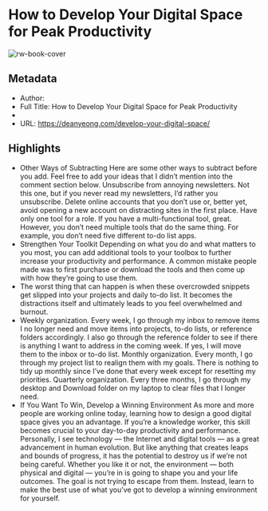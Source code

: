 # How to Develop Your Digital Space for Peak Productivity

![rw-book-cover](https://readwise-assets.s3.amazonaws.com/static/images/article0.00998d930354.png)

## Metadata
- Author: 
- Full Title: How to Develop Your Digital Space for Peak Productivity
- 
- URL: https://deanyeong.com/develop-your-digital-space/

## Highlights
- Other Ways of Subtracting
  Here are some other ways to subtract before you add. Feel free to add your ideas that I didn’t mention into the comment section below.
  Unsubscribe from annoying newsletters. Not this one, but if you never read my newsletters, I’d rather you unsubscribe.
  Delete online accounts that you don’t use or, better yet, avoid opening a new account on distracting sites in the first place.
  Have only one tool for a role. If you have a multi-functional tool, great. However, you don’t need multiple tools that do the same thing. For example, you don’t need five different to-do list apps.
- Strengthen Your Toolkit
  Depending on what you do and what matters to you most, you can add additional tools to your toolbox to further increase your productivity and performance.
  A common mistake people made was to first purchase or download the tools and then come up with how they’re going to use them.
- The worst thing that can happen is when these overcrowded snippets get slipped into your projects and daily to-do list. It becomes the distractions itself and ultimately leads to you feel overwhelmed and burnout.
- Weekly organization. Every week, I go through my inbox to remove items I no longer need and move items into projects, to-do lists, or reference folders accordingly. I also go through the reference folder to see if there is anything I want to address in the coming week. If yes, I will move them to the inbox or to-do list.
  Monthly organization. Every month, I go through my project list to realign them with my goals. There is nothing to tidy up monthly since I’ve done that every week except for resetting my priorities.
  Quarterly organization. Every three months, I go through my desktop and Download folder on my laptop to clear files that I longer need.
- If You Want To Win, Develop a Winning Environment
  As more and more people are working online today, learning how to design a good digital space gives you an advantage. If you’re a knowledge worker, this skill becomes crucial to your day-to-day productivity and performance.
  Personally, I see technology — the Internet and digital tools — as a great advancement in human evolution. But like anything that creates leaps and bounds of progress, it has the potential to destroy us if we’re not being careful.
  Whether you like it or not, the environment — both physical and digital — you’re in is going to shape you and your life outcomes. The goal is not trying to escape from them. Instead, learn to make the best use of what you’ve got to develop a winning environment for yourself.
